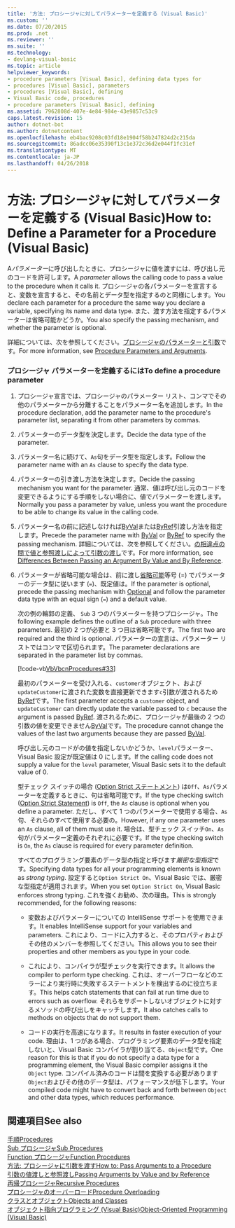 ```yaml
---
title: '方法: プロシージャに対してパラメーターを定義する (Visual Basic)'
ms.custom: ''
ms.date: 07/20/2015
ms.prod: .net
ms.reviewer: ''
ms.suite: ''
ms.technology:
- devlang-visual-basic
ms.topic: article
helpviewer_keywords:
- procedure parameters [Visual Basic], defining data types for
- procedures [Visual Basic], parameters
- procedures [Visual Basic], defining
- Visual Basic code, procedures
- procedure parameters [Visual Basic], defining
ms.assetid: 7962808d-407e-4e84-984e-43e9857c53c9
caps.latest.revision: 15
author: dotnet-bot
ms.author: dotnetcontent
ms.openlocfilehash: eb4bac9208c03fd18e1904f58b247824d2c215da
ms.sourcegitcommit: 86adcc06e35390f13c1e372c36d2e044f1fc31ef
ms.translationtype: MT
ms.contentlocale: ja-JP
ms.lasthandoff: 04/26/2018
---
```

# <a name="how-to-define-a-parameter-for-a-procedure-visual-basic"></a><span data-ttu-id="f8ee6-102">方法: プロシージャに対してパラメーターを定義する (Visual Basic)</span><span class="sxs-lookup"><span data-stu-id="f8ee6-102">How to: Define a Parameter for a Procedure (Visual Basic)</span></span>
<span data-ttu-id="f8ee6-103">A*パラメーター*に呼び出したときに、プロシージャに値を渡すには、呼び出し元のコードを許可します。</span><span class="sxs-lookup"><span data-stu-id="f8ee6-103">A *parameter* allows the calling code to pass a value to the procedure when it calls it.</span></span> <span data-ttu-id="f8ee6-104">プロシージャの各パラメーターを宣言すると、変数を宣言すると、その名前とデータ型を指定するのと同様にします。</span><span class="sxs-lookup"><span data-stu-id="f8ee6-104">You declare each parameter for a procedure the same way you declare a variable, specifying its name and data type.</span></span> <span data-ttu-id="f8ee6-105">また、渡す方法を指定するパラメーターは省略可能かどうか。</span><span class="sxs-lookup"><span data-stu-id="f8ee6-105">You also specify the passing mechanism, and whether the parameter is optional.</span></span>  
  
 <span data-ttu-id="f8ee6-106">詳細については、次を参照してください。[プロシージャのパラメーターと引数](./procedure-parameters-and-arguments.md)です。</span><span class="sxs-lookup"><span data-stu-id="f8ee6-106">For more information, see [Procedure Parameters and Arguments](./procedure-parameters-and-arguments.md).</span></span>  
  
### <a name="to-define-a-procedure-parameter"></a><span data-ttu-id="f8ee6-107">プロシージャ パラメーターを定義するには</span><span class="sxs-lookup"><span data-stu-id="f8ee6-107">To define a procedure parameter</span></span>  
  
1.  <span data-ttu-id="f8ee6-108">プロシージャ宣言では、プロシージャのパラメーター リスト、コンマでその他のパラメーターから分離することをパラメーター名を追加します。</span><span class="sxs-lookup"><span data-stu-id="f8ee6-108">In the procedure declaration, add the parameter name to the procedure's parameter list, separating it from other parameters by commas.</span></span>  
  
2.  <span data-ttu-id="f8ee6-109">パラメーターのデータ型を決定します。</span><span class="sxs-lookup"><span data-stu-id="f8ee6-109">Decide the data type of the parameter.</span></span>  
  
3.  <span data-ttu-id="f8ee6-110">パラメーター名に続けて、`As`句をデータ型を指定します。</span><span class="sxs-lookup"><span data-stu-id="f8ee6-110">Follow the parameter name with an `As` clause to specify the data type.</span></span>  
  
4.  <span data-ttu-id="f8ee6-111">パラメーターの引き渡し方法を決定します。</span><span class="sxs-lookup"><span data-stu-id="f8ee6-111">Decide the passing mechanism you want for the parameter.</span></span> <span data-ttu-id="f8ee6-112">通常、値は呼び出し元のコードを変更できるようにする手順をしない場合に、値でパラメーターを渡します。</span><span class="sxs-lookup"><span data-stu-id="f8ee6-112">Normally you pass a parameter by value, unless you want the procedure to be able to change its value in the calling code.</span></span>  
  
5.  <span data-ttu-id="f8ee6-113">パラメーター名の前に記述しなければ[ByVal](../../../../visual-basic/language-reference/modifiers/byval.md)または[ByRef](../../../../visual-basic/language-reference/modifiers/byref.md)引渡し方法を指定します。</span><span class="sxs-lookup"><span data-stu-id="f8ee6-113">Precede the parameter name with [ByVal](../../../../visual-basic/language-reference/modifiers/byval.md) or [ByRef](../../../../visual-basic/language-reference/modifiers/byref.md) to specify the passing mechanism.</span></span> <span data-ttu-id="f8ee6-114">詳細については、次を参照してください。[の相違点の間で値と参照渡しによって引数の渡し](./differences-between-passing-an-argument-by-value-and-by-reference.md)です。</span><span class="sxs-lookup"><span data-stu-id="f8ee6-114">For more information, see [Differences Between Passing an Argument By Value and By Reference](./differences-between-passing-an-argument-by-value-and-by-reference.md).</span></span>  
  
6.  <span data-ttu-id="f8ee6-115">パラメーターが省略可能な場合は、前に渡し[省略可能](../../../../visual-basic/language-reference/modifiers/optional.md)等号 (=) でパラメーターのデータ型に従います (`=`)、既定値は。</span><span class="sxs-lookup"><span data-stu-id="f8ee6-115">If the parameter is optional, precede the passing mechanism with [Optional](../../../../visual-basic/language-reference/modifiers/optional.md) and follow the parameter data type with an equal sign (`=`) and a default value.</span></span>  
  
     <span data-ttu-id="f8ee6-116">次の例の輪郭の定義、 `Sub` 3 つのパラメーターを持つプロシージャ。</span><span class="sxs-lookup"><span data-stu-id="f8ee6-116">The following example defines the outline of a `Sub` procedure with three parameters.</span></span> <span data-ttu-id="f8ee6-117">最初の 2 つが必要と 3 つ目は省略可能です。</span><span class="sxs-lookup"><span data-stu-id="f8ee6-117">The first two are required and the third is optional.</span></span> <span data-ttu-id="f8ee6-118">パラメーターの宣言は、パラメーター リストではコンマで区切られます。</span><span class="sxs-lookup"><span data-stu-id="f8ee6-118">The parameter declarations are separated in the parameter list by commas.</span></span>  
  
     [!code-vb[VbVbcnProcedures#33](./codesnippet/VisualBasic/how-to-define-a-parameter-for-a-procedure_1.vb)]  
  
     <span data-ttu-id="f8ee6-119">最初のパラメーターを受け入れる、`customer`オブジェクト、および`updateCustomer`に渡された変数を直接更新できます`c`引数が渡されるため[ByRef](../../../../visual-basic/language-reference/modifiers/byref.md)です。</span><span class="sxs-lookup"><span data-stu-id="f8ee6-119">The first parameter accepts a `customer` object, and `updateCustomer` can directly update the variable passed to `c` because the argument is passed [ByRef](../../../../visual-basic/language-reference/modifiers/byref.md).</span></span> <span data-ttu-id="f8ee6-120">渡されるために、プロシージャが最後の 2 つの引数の値を変更できません[ByVal](../../../../visual-basic/language-reference/modifiers/byval.md)です。</span><span class="sxs-lookup"><span data-stu-id="f8ee6-120">The procedure cannot change the values of the last two arguments because they are passed [ByVal](../../../../visual-basic/language-reference/modifiers/byval.md).</span></span>  
  
     <span data-ttu-id="f8ee6-121">呼び出し元のコードがの値を指定しないかどうか、`level`パラメーター、Visual Basic 設定が既定値は 0 にします。</span><span class="sxs-lookup"><span data-stu-id="f8ee6-121">If the calling code does not supply a value for the `level` parameter, Visual Basic sets it to the default value of 0.</span></span>  
  
     <span data-ttu-id="f8ee6-122">型チェック スイッチの場合 ([Option Strict ステートメント](../../../../visual-basic/language-reference/statements/option-strict-statement.md)) は`Off`、`As`パラメーターを定義するときに、句は省略可能です。</span><span class="sxs-lookup"><span data-stu-id="f8ee6-122">If the type checking switch ([Option Strict Statement](../../../../visual-basic/language-reference/statements/option-strict-statement.md)) is `Off`, the `As` clause is optional when you define a parameter.</span></span> <span data-ttu-id="f8ee6-123">ただし、すべて 1 つのパラメーターで使用する場合、`As`句、それらのすべて使用する必要の。</span><span class="sxs-lookup"><span data-stu-id="f8ee6-123">However, if any one parameter uses an `As` clause, all of them must use it.</span></span> <span data-ttu-id="f8ee6-124">場合は、型チェック スイッチ`On`、`As`句がパラメーター定義のそれぞれに必要です。</span><span class="sxs-lookup"><span data-stu-id="f8ee6-124">If the type checking switch is `On`, the `As` clause is required for every parameter definition.</span></span>  
  
     <span data-ttu-id="f8ee6-125">すべてのプログラミング要素のデータ型の指定と呼びます*厳密な型指定*です。</span><span class="sxs-lookup"><span data-stu-id="f8ee6-125">Specifying data types for all your programming elements is known as *strong typing*.</span></span> <span data-ttu-id="f8ee6-126">設定すると`Option Strict On`、Visual Basic では、厳密な型指定が適用されます。</span><span class="sxs-lookup"><span data-stu-id="f8ee6-126">When you set `Option Strict On`, Visual Basic enforces strong typing.</span></span> <span data-ttu-id="f8ee6-127">これを強くお勧め、次の理由。</span><span class="sxs-lookup"><span data-stu-id="f8ee6-127">This is strongly recommended, for the following reasons:</span></span>  
  
    -   <span data-ttu-id="f8ee6-128">変数およびパラメーターについての IntelliSense サポートを使用できます。</span><span class="sxs-lookup"><span data-stu-id="f8ee6-128">It enables IntelliSense support for your variables and parameters.</span></span> <span data-ttu-id="f8ee6-129">これにより、コードに入力すると、そのプロパティおよびその他のメンバーを参照してください。</span><span class="sxs-lookup"><span data-stu-id="f8ee6-129">This allows you to see their properties and other members as you type in your code.</span></span>  
  
    -   <span data-ttu-id="f8ee6-130">これにより、コンパイラが型チェックを実行できます。</span><span class="sxs-lookup"><span data-stu-id="f8ee6-130">It allows the compiler to perform type checking.</span></span> <span data-ttu-id="f8ee6-131">これは、オーバーフローなどのエラーにより実行時に失敗するステートメントを検出するのに役立ちます。</span><span class="sxs-lookup"><span data-stu-id="f8ee6-131">This helps catch statements that can fail at run time due to errors such as overflow.</span></span> <span data-ttu-id="f8ee6-132">それらをサポートしないオブジェクトに対するメソッドの呼び出しをキャッチします。</span><span class="sxs-lookup"><span data-stu-id="f8ee6-132">It also catches calls to methods on objects that do not support them.</span></span>  
  
    -   <span data-ttu-id="f8ee6-133">コードの実行を高速になります。</span><span class="sxs-lookup"><span data-stu-id="f8ee6-133">It results in faster execution of your code.</span></span> <span data-ttu-id="f8ee6-134">理由は、1 つがある場合、プログラミング要素のデータ型を指定しないと、Visual Basic コンパイラが割り当てる、`Object`型です。</span><span class="sxs-lookup"><span data-stu-id="f8ee6-134">One reason for this is that if you do not specify a data type for a programming element, the Visual Basic compiler assigns it the `Object` type.</span></span> <span data-ttu-id="f8ee6-135">コンパイル済みのコードは間を変換する必要があります`Object`およびその他のデータ型は、パフォーマンスが低下します。</span><span class="sxs-lookup"><span data-stu-id="f8ee6-135">Your compiled code might have to convert back and forth between `Object` and other data types, which reduces performance.</span></span>  
  
## <a name="see-also"></a><span data-ttu-id="f8ee6-136">関連項目</span><span class="sxs-lookup"><span data-stu-id="f8ee6-136">See also</span></span>

 [<span data-ttu-id="f8ee6-137">手順</span><span class="sxs-lookup"><span data-stu-id="f8ee6-137">Procedures</span></span>](./index.md)  
 [<span data-ttu-id="f8ee6-138">Sub プロシージャ</span><span class="sxs-lookup"><span data-stu-id="f8ee6-138">Sub Procedures</span></span>](./sub-procedures.md)  
 [<span data-ttu-id="f8ee6-139">Function プロシージャ</span><span class="sxs-lookup"><span data-stu-id="f8ee6-139">Function Procedures</span></span>](./function-procedures.md)  
 [<span data-ttu-id="f8ee6-140">方法: プロシージャに引数を渡す</span><span class="sxs-lookup"><span data-stu-id="f8ee6-140">How to: Pass Arguments to a Procedure</span></span>](./how-to-pass-arguments-to-a-procedure.md)  
 [<span data-ttu-id="f8ee6-141">引数の値渡しと参照渡し</span><span class="sxs-lookup"><span data-stu-id="f8ee6-141">Passing Arguments by Value and by Reference</span></span>](./passing-arguments-by-value-and-by-reference.md)  
 [<span data-ttu-id="f8ee6-142">再帰プロシージャ</span><span class="sxs-lookup"><span data-stu-id="f8ee6-142">Recursive Procedures</span></span>](./recursive-procedures.md)  
 [<span data-ttu-id="f8ee6-143">プロシージャのオーバーロード</span><span class="sxs-lookup"><span data-stu-id="f8ee6-143">Procedure Overloading</span></span>](./procedure-overloading.md)  
 [<span data-ttu-id="f8ee6-144">クラスとオブジェクト</span><span class="sxs-lookup"><span data-stu-id="f8ee6-144">Objects and Classes</span></span>](../../../../visual-basic/programming-guide/language-features/objects-and-classes/index.md)  
 [<span data-ttu-id="f8ee6-145">オブジェクト指向プログラミング (Visual Basic)</span><span class="sxs-lookup"><span data-stu-id="f8ee6-145">Object-Oriented Programming (Visual Basic)</span></span>](../../concepts/object-oriented-programming.md)  

